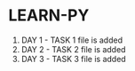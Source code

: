 # LEARN-PY

1. DAY 1 - TASK 1 file is added 
2. DAY 2 - TASK 2 file is added 
3. DAY 3 - TASK 3 file is added

